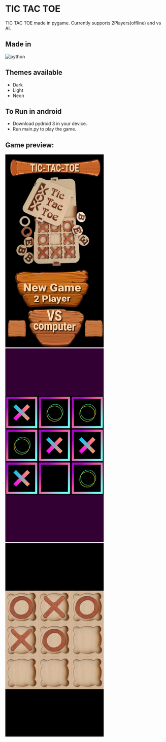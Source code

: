 # TIC TAC TOE
TIC TAC TOE made in pygame. Currently supports 2Players(offline) and vs AI.
## Made in
<img src = "https://img.shields.io/badge/python%20-%236C0101.svg?style=for-the-badge&logo=python&logoColor=white" alt="python"/>

## Themes available
* Dark
* Light
* Neon

## To Run in android

- Download pydroid 3 in your device.
- Run main.py to play the game.

## Game preview:

<img src="Assets/Preview/MainScreenPreview.jpg?raw=true" width="310"> <img src="Assets/Preview/NeonThemePreview.jpg?raw=true" width="310"> <img src="Assets/Preview/WoodenThemePreview.jpg?raw=true" width="310">


